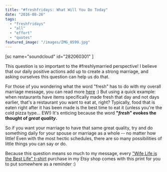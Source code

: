 ```yaml
---
title: "#freshfridays: What Will You Do Today"
date: "2016-08-26"
tags:
  - "freshfridays"
  - "all"
  - "effort"
  - "quotes"
featured_image: "/images/IMG_0599.jpg"
---
```


\[sc name="soundcloud" id="282060301" \]

This question is so important to the #freshlymarried perspective! I believe that our daily positive actions add up to create a strong marriage, and asking ourselves this question can help us do that.

For those of you wondering what the word "fresh" has to do with my overall marriage message, you can read more [here](http://freshlymarried.com/what-it-means-to-be-freshly-married/) :) But using a quick example: when restaurants have items specifically made fresh that day and not days earlier, that's a restaurant you want to eat at, right? Typically, food that is eaten right after it has been made is the best time to eat it (unless you're the cold pizza type... EW!) It's enticing because the word **"_fresh_" evokes the thought of _great quality_.** 

So if you want your marriage to have that same great quality, try and do something daily for your spouse or marriage as a whole -- no matter how little! Even with the most hectic schedules, there are so many possibilities of little things you can say or do.

Because this question means so much to my message, every ["Wife Life is the Best Life" t-shirt](https://www.etsy.com/shop/FreshlyMarried?ref=hdr_shop_menu) purchase in my Etsy shop comes with this print for you to put somewhere as a reminder :)
